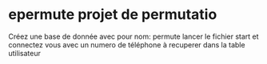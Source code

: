 # epermute projet de permutatio
Créez une base de donnée avec pour nom: permute
lancer le fichier start et connectez vous avec un numero de téléphone à recuperer dans la table utilisateur

